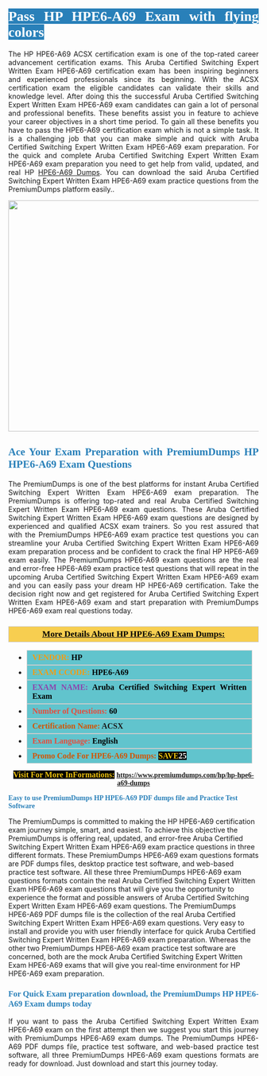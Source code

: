 <h1 style="text-align: justify;"><span style="color:#ffffff;"><span style="font-family:Georgia,serif;"><strong><span style="background-color:#2980b9;">Pass HP HPE6-A69 Exam with flying colors</span></strong></span></span></h1>

<p style="text-align: justify;">The HP HPE6-A69 ACSX certification exam is one of the top-rated career advancement certification exams. This Aruba Certified Switching Expert Written Exam HPE6-A69 certification exam has been inspiring beginners and experienced professionals since its beginning. With the ACSX certification exam the eligible candidates can validate their skills and knowledge level. After doing this the successful Aruba Certified Switching Expert Written Exam HPE6-A69 exam candidates can gain a lot of personal and professional benefits. These benefits assist you in feature to achieve your career objectives in a short time period. To gain all these benefits you have to pass the HPE6-A69 certification exam which is not a simple task. It is a challenging job that you can make simple and quick with Aruba Certified Switching Expert Written Exam HPE6-A69 exam preparation. For the quick and complete Aruba Certified Switching Expert Written Exam HPE6-A69 exam preparation you need to get help from valid, updated, and real HP <a href="https://www.premiumdumps.com/hp/hp-hpe6-a69-dumps">HPE6-A69 Dumps</a>. You can download the said Aruba Certified Switching Expert Written Exam HPE6-A69 exam practice questions from the PremiumDumps platform easily..</p>

<p style="text-align: center;"><a href="https://www.premiumdumps.com/hp/hp-hpe6-a69-dumps"><img alt="" src="https://i.imgur.com/KJGzbJ2.jpeg" style="width: 700px; height: 465px;" /></a></p>

<h2 style="text-align: justify;"><span style="color:#2980b9;"><span style="font-family:Georgia,serif;"><strong>Ace Your Exam Preparation with PremiumDumps HP HPE6-A69 Exam Questions</strong></span></span></h2>

<p style="text-align: justify;">The PremiumDumps is one of the best platforms for instant Aruba Certified Switching Expert Written Exam HPE6-A69 exam preparation. The PremiumDumps is offering top-rated and real Aruba Certified Switching Expert Written Exam HPE6-A69 exam questions. These Aruba Certified Switching Expert Written Exam HPE6-A69 exam questions are designed by experienced and qualified ACSX exam trainers. So you rest assured that with the PremiumDumps HPE6-A69 exam practice test questions you can streamline your Aruba Certified Switching Expert Written Exam HPE6-A69 exam preparation process and be confident to crack the final HP HPE6-A69 exam easily. The PremiumDumps HPE6-A69 exam questions are the real and error-free HPE6-A69 exam practice test questions that will repeat in the upcoming Aruba Certified Switching Expert Written Exam HPE6-A69 exam and you can easily pass your dream HP HPE6-A69 certification. Take the decision right now and get registered for Aruba Certified Switching Expert Written Exam HPE6-A69 exam and start preparation with PremiumDumps HPE6-A69 exam real questions today.</p>

<h3 style="background: #f7ce50; border: 1px solid rgb(204, 204, 204); padding: 5px 10px; text-align: center;"><span style="font-family:Georgia,serif;"><u><u><span style="color:#000000;"><span style="font-size:11pt"><span style="line-height:normal"><b><span style="font-size:13.0pt"><span cambria="">More Details About HP HPE6-A69 Exam Dumps:</span></span></b></span></span></span></u></u></span></h3>

<ul>
	<li style="margin:0cm 10pt">
	<div style="background:#61c4cd; border: 1px solid rgb(204, 204, 204); padding: 5px 10px; text-align: justify;"><span style="font-family:Georgia,serif;"><span style="font-size:11pt"><span style="line-height:normal"><b><span style="font-size:12.0pt"><span new="" roman="" times=""><span style="color:#f39c12;">VENDOR:</span> <span style="color:#000000;">HP</span></span></span></b></span></span></span></div>
	</li>
	<li style="margin:0cm 10pt">
	<div style="background: #61c4cd; border: 1px solid rgb(204, 204, 204); padding: 5px 10px; text-align: justify;"><span style="font-family:Georgia,serif;"><span style="font-size:11pt"><span style="line-height:normal"><b><span style="font-size:12.0pt"><span new="" roman="" times=""><span style="color:#f39c12;">EXAM CCODE:</span> <span style="color:#000000;">HPE6-A69</span></span></span></b></span></span></span></div>
	</li>
	<li style="margin:0cm 10pt">
	<div style="background: #61c4cd; border: 1px solid rgb(204, 204, 204); padding: 5px 10px; text-align: justify;"><span style="font-family:Georgia,serif;"><span style="font-size:11pt"><span style="line-height:normal"><b><span style="font-size:12.0pt"><span new="" roman="" times=""><span style="color:#8e44ad;">EXAM NAME:</span> <span style="color:#000000;">Aruba Certified Switching Expert Written Exam</span></span></span></b></span></span></span></div>
	</li>
	<li style="margin:0cm 10pt">
	<div style="background: #61c4cd; border: 1px solid rgb(204, 204, 204); padding: 5px 10px;"><span style="font-family:Georgia,serif;"><span style="font-size:11pt"><span style="line-height:normal"><b><span style="font-size:12.0pt"><span new="" roman="" times=""><span style="color:#e74c3c;">Number of Questions:</span><span style="color:#000000;"><span style="color:#f1c40f;"> </span>60</span></span></span></b></span></span></span></div>
	</li>
	<li style="margin:0cm 10pt">
	<div style="background: #61c4cd; border: 1px solid rgb(204, 204, 204); padding: 5px 10px; text-align: justify;"><span style="font-family:Georgia,serif;"><span style="font-size:11pt"><span style="line-height:normal"><b><span style="font-size:12.0pt"><span new="" roman="" times=""><span style="color:#d35400;">Certification Name:</span> ACSX</span></span></b></span></span></span></div>
	</li>
	<li style="margin:0cm 10pt">
	<div style="background: #61c4cd; border: 1px solid rgb(204, 204, 204); padding: 5px 10px; text-align: justify;"><span style="font-family:Georgia,serif;"><span style="font-size:11pt"><span style="line-height:normal"><b><span style="font-size:12.0pt"><span new="" roman="" times=""><span style="color:#e74c3c;">Exam Language:</span> <span style="color:#000000;">English</span></span></span></b></span></span></span></div>
	</li>
	<li style="margin:0cm 10pt">
	<div style="background: #61c4cd; border: 1px solid rgb(204, 204, 204); padding: 5px 10px;"><span style="font-family:Georgia,serif;"><span style="font-size:11pt"><span style="line-height:normal"><b><span style="font-size:12.0pt"><span new="" roman="" times=""><span style="color:#d35400;">Promo Code For HPE6-A69 Dumps:</span><span style="color:#f1c40f;"> <span style="background-color:#000000;">SAVE</span></span><span style="color:#ffffff;"><span style="background-color:#000000;">25</span></span></span></span></b></span></span></span></div>
	</li>
</ul>

<p style="text-align: center;"><span style="font-family:Georgia,serif;"><strong><span style="font-size:16px;"><span style="color:#f1c40f;"><span style="background-color:#000000;">Visit For More InFormations:</span></span></span> <a href="https://www.premiumdumps.com/hp/hp-hpe6-a69-dumps">https://www.premiumdumps.com/hp/hp-hpe6-a69-dumps</a></strong></span></p>

<p><span style="color:#2980b9;"><span style="font-family:Georgia,serif;"><strong><strong><strong>Easy to use PremiumDumps HP HPE6-A69 PDF dumps file and Practice Test Software</strong></strong></strong></span></span></p>

<p>The PremiumDumps is committed to making the HP HPE6-A69 certification exam journey simple, smart, and easiest. To achieve this objective the PremiumDumps is offering real, updated, and error-free Aruba Certified Switching Expert Written Exam HPE6-A69 exam practice questions in three different formats. These PremiumDumps HPE6-A69 exam questions formats are PDF dumps files, desktop practice test software, and web-based practice test software. All these three PremiumDumps HPE6-A69 exam questions formats contain the real Aruba Certified Switching Expert Written Exam HPE6-A69 exam questions that will give you the opportunity to experience the format and possible answers of Aruba Certified Switching Expert Written Exam HPE6-A69 exam questions. The PremiumDumps HPE6-A69 PDF dumps file is the collection of the real Aruba Certified Switching Expert Written Exam HPE6-A69 exam questions. Very easy to install and provide you with user friendly interface for quick Aruba Certified Switching Expert Written Exam HPE6-A69 exam preparation. Whereas the other two PremiumDumps HPE6-A69 exam practice test software are concerned, both are the mock Aruba Certified Switching Expert Written Exam HPE6-A69 exams that will give you real-time environment for HP HPE6-A69 exam preparation.</p>

<h3 style="text-align: justify;"><span style="color:#2980b9;"><span style="font-family:Georgia,serif;"><strong><strong><strong>For Quick Exam preparation download, the PremiumDumps HP HPE6-A69 Exam dumps today</strong></strong></strong></span></span></h3>

<p style="text-align: justify;">If you want to pass the Aruba Certified Switching Expert Written Exam HPE6-A69 exam on the first attempt then we suggest you start this journey with PremiumDumps HPE6-A69 exam dumps. The PremiumDumps HPE6-A69 PDF dumps file, practice test software, and web-based practice test software, all three PremiumDumps HPE6-A69 exam questions formats are ready for download. Just download and start this journey today.</p>
